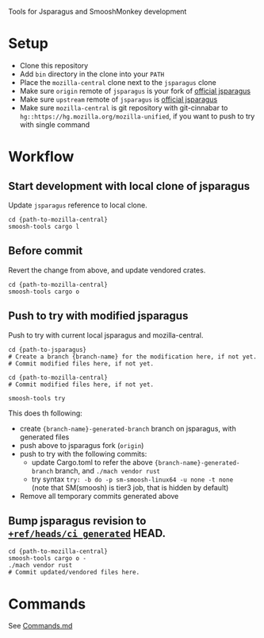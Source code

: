 Tools for Jsparagus and SmooshMonkey development

# Setup

 * Clone this repository
 * Add `bin` directory in the clone into your `PATH`
 * Place the `mozilla-central` clone next to the `jsparagus` clone
 * Make sure `origin` remote of `jsparagus` is your fork of [official jsparagus](https://github.com/mozilla-spidermonkey/jsparagus)
 * Make sure `upstream` remote of `jsparagus` is [official jsparagus](https://github.com/mozilla-spidermonkey/jsparagus)
 * Make sure `mozilla-central` is git repository with git-cinnabar to `hg::https://hg.mozilla.org/mozilla-unified`, if you want to push to try with single command

# Workflow

## Start development with local clone of jsparagus

Update `jsparagus` reference to local clone.

```
cd {path-to-mozilla-central}
smoosh-tools cargo l
```

## Before commit

Revert the change from above, and update vendored crates.

```
cd {path-to-mozilla-central}
smoosh-tools cargo o
```

## Push to try with modified jsparagus

Push to try with current local jsparagus and mozilla-central.

```
cd {path-to-jsparagus}
# Create a branch {branch-name} for the modification here, if not yet.
# Commit modified files here, if not yet.

cd {path-to-mozilla-central}
# Commit modified files here, if not yet.

smoosh-tools try
```

This does th following:
* create `{branch-name}-generated-branch` branch on jsparagus, with generated files
* push above to jsparagus fork (`origin`)
* push to try with the following commits:
  * update Cargo.toml to refer the above `{branch-name}-generated-branch` branch, and `./mach vendor rust`
  * try syntax `try: -b do -p sm-smoosh-linux64 -u none -t none`  
    (note that SM(smoosh) is tier3 job, that is hidden by default)
* Remove all temporary commits generated above


## Bump jsparagus revision to [`+ref/heads/ci_generated`](https://github.com/mozilla-spidermonkey/jsparagus/wiki/Branch-for-generated-files) HEAD.

```
cd {path-to-mozilla-central}
smoosh-tools cargo o -
./mach vendor rust
# Commit updated/vendored files here.
```

# Commands

See [Commands.md](Commands.md)
